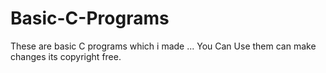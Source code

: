 # Basic-C-Programs
These are basic C programs which i made ... You Can Use them can make changes its copyright free.
